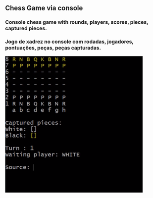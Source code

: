 ## Chess Game via console

### Console chess game with rounds, players, scores, pieces, captured pieces.

### Jogo de xadrez no console com rodadas, jogadores, pontuações, peças, peças capturadas.


![Print do projeto](https://github.com/ArildoMagno/2d-Chess-Game-Java/blob/master/project.png)
